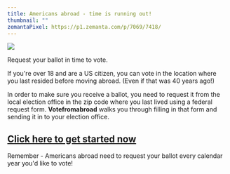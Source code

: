 ```yaml
---
title: Americans abroad - time is running out!
thumbnail: ""
zemantaPixel: https://p1.zemanta.com/p/7069/7418/
---
```



![](/images/uploads/ivoted-flag-wide.jpg)

Request your ballot in time to vote.

If you're over 18 and are a US citizen, you can vote in the location where you last resided before moving abroad. (Even if that was 40 years ago!) 

In order to make sure you receive a ballot, you need to request it from the local election office in the zip code where you last lived using a federal request form. **Votefromabroad** walks you through filling in that form and sending it in to your election office.

## [Click here to get started now](https://www.votefromabroad.org/request/your-information/)

Remember - Americans abroad need to request your ballot every calendar year you'd like to vote!